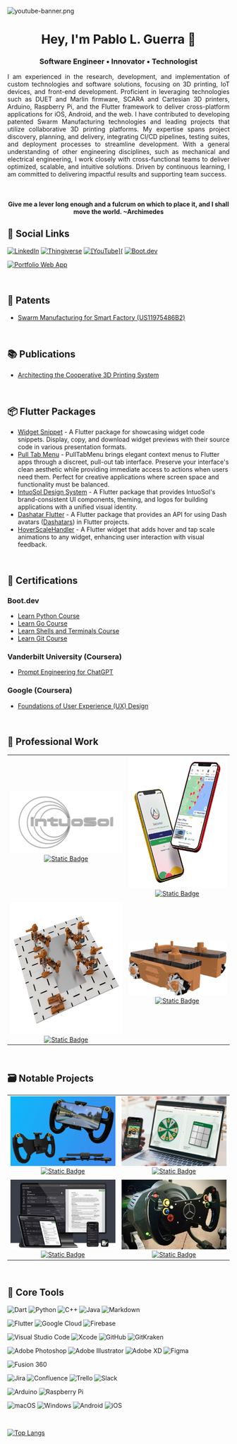 ![youtube-banner.png](https://i.postimg.cc/zfFJfx18/youtube-banner.webp)
<h1 align="center"> Hey, I'm Pablo L. Guerra 👋</h1>
<h3 align="center">Software Engineer • Innovator • Technologist</h3>

<p align="justify">I am experienced in the research, development, and implementation of custom technologies and software solutions, focusing on 3D printing, IoT devices, and front-end development. Proficient in leveraging technologies such as DUET and Marlin firmware, SCARA and Cartesian 3D printers, Arduino, Raspberry Pi, and the Flutter framework to deliver cross-platform applications for iOS, Android, and the web. I have contributed to developing patented Swarm Manufacturing technologies and leading projects that utilize collaborative 3D printing platforms. My expertise spans project discovery, planning, and delivery, integrating CI/CD pipelines, testing suites, and deployment processes to streamline development. With a general understanding of other engineering disciplines, such as mechanical and electrical engineering, I work closely with cross-functional teams to deliver optimized, scalable, and intuitive solutions. Driven by continuous learning, I am committed to delivering impactful results and supporting team success.</p>
<br />


<h4 align="center"> Give me a lever long enough and a fulcrum on which to place it, and I shall move the world. ~Archimedes </h4>

## 🔗 Social Links

[![LinkedIn](https://img.shields.io/badge/linkedin-black?style=for-the-badge&color=0A66C2&logo=linkedin&logoColor=white)](https://www.linkedin.com/in/plguerra/)
[![Thingiverse](https://img.shields.io/badge/Thingiverse-black?style=for-the-badge&logo=Thingiverse&logoColor=white&color=248BFB)](https://www.thingiverse.com/plg_designs/designs)
[![[YouTube](](https://img.shields.io/badge/YouTube-FF0000?style=for-the-badge&logo=youtube&logoColor=white)](https://www.youtube.com/channel/UCZAKxkFJTWWuE6wdDCH-xyw)
[![Boot.dev](https://img.shields.io/badge/Boot.dev-black?style=for-the-badge&color=272539)](https://www.boot.dev/u/plguerra)

[![Portfolio Web App](https://img.shields.io/badge/Portfolio%20Web%20App-black?style=for-the-badge&color=3c5c41)](https://plguerradesigns.github.io/portfolio/)

<br />

## 📑 Patents

- [Swarm Manufacturing for Smart Factory (US11975486B2)](https://image-ppubs.uspto.gov/dirsearch-public/print/downloadPdf/11975486)

<br />

## 📚 Publications

- [Architecting the Cooperative 3D Printing System](https://www.researchgate.net/publication/341651995_Architecting_the_Cooperative_3D_Printing_System)

<br />

## 📦 Flutter Packages

- [Widget Snippet](https://pub.dev/packages/widget_snippet) - A Flutter package for showcasing widget code snippets. Display, copy, and download widget previews with their source code in various presentation formats.
- [Pull Tab Menu](https://pub.dev/packages/pull_tab_menu) - PullTabMenu brings elegant context menus to Flutter apps through a discreet, pull-out tab interface. Preserve your interface's clean aesthetic while providing immediate access to actions when users need them. Perfect for creative applications where screen space and functionality must be balanced.
- [IntuoSol Design System](https://pub.dev/packages/intuosol_design_system) - A Flutter package that provides IntuoSol's brand-consistent UI components, theming, and logos for building applications with a unified visual identity.
- [Dashatar Flutter](https://pub.dev/packages/dashatar_flutter) - A Flutter package that provides an API for using Dash avatars ([Dashatars](https://github.com/PersianFlutter/dashatars)) in Flutter projects.
- [HoverScaleHandler](https://pub.dev/packages/hover_scale_handler) - A Flutter widget that adds hover and tap scale animations to any widget, enhancing user interaction with visual feedback.

<br />

## 📜 Certifications

### Boot.dev
- [Learn Python Course](https://www.boot.dev/certificate/plguerra/f9a25dfb-3e00-4727-ac78-36de82315355)
- [Learn Go Course](https://www.boot.dev/certificate/plguerra/3b39d0f6-f944-4f1b-832d-a1daba32eda4)
- [Learn Shells and Terminals Course](https://www.boot.dev/certificate/plguerra/bc7a07ef-ab87-42ab-80de-e7261f2c58a0)
- [Learn Git Course](https://www.boot.dev/certificate/plguerra/933d6dd0-b21a-488e-8ece-469bbef28652)

### Vanderbilt University (Coursera)
- [Prompt Engineering for ChatGPT](https://www.coursera.org/account/accomplishments/verify/ENULN3R2D2JW)

### Google (Coursera)
- [Foundations of User Experience (UX) Design](https://www.coursera.org/account/accomplishments/verify/R4MV0TDWNC34)


<br />

## 💼 Professional Work

|    |    |
|:--:|:--:|
| [<img src="https://raw.githubusercontent.com/PLGuerraDesigns/portfolio/master/assets/images/professional/intuosol/thumbnail.webp" width="300"> <br /><img alt="Static Badge" src="https://img.shields.io/badge/IntuoSol-Founder &_Software_Engineer-02569B">](https://plguerradesigns.github.io/portfolio/#/home/professional-experiences/details/intuosol_founder-&-software-engineer) | [<img src="https://raw.githubusercontent.com/PLGuerraDesigns/portfolio/master/assets/images/professional/atlantic_insurance/thumbnail.webp" height="300"> <br /><img alt="Static Badge" src="https://img.shields.io/badge/Atlantic_Insurance_Co._Ltd.-Contract_Software_Engineer-02569B">](https://plguerradesigns.github.io/portfolio/#/home/professional-experiences/details/atlantic-insurance-company-ltd._contract-software-engineer) 
|    |    |
| [<img src="https://raw.githubusercontent.com/PLGuerraDesigns/portfolio/master/assets/images/professional/ambots/thumbnail.webp" height="300"> <br /><img alt="Static Badge" src="https://img.shields.io/badge/AMBOTS_Inc.-Lead_Robotics_Engineer-02569B">](https://plguerradesigns.github.io/portfolio/#/home/professional-experiences/details/ambots-inc._lead-robotics-engineer) | [<img src="https://raw.githubusercontent.com/PLGuerraDesigns/portfolio/master/assets/images/professional/am3_lab/thumbnail.webp" width="300"> <br /><img alt="Static Badge" src="https://img.shields.io/badge/AM3_Lab-Graduate_Research_Assistant-02569B">](https://plguerradesigns.github.io/portfolio/#/home/professional-experiences/details/university-of-arkansas-(am3-lab)_graduate-research-assistant) |

<br />

## 🗃️ Notable Projects

|    |    |
|:--:|:--:|
| [<img src="https://raw.githubusercontent.com/PLGuerraDesigns/portfolio/master/assets/images/personal/mobile_sim_wheel/thumbnail.webp" width="300"> <br /><img alt="Static Badge" src="https://img.shields.io/badge/3D_Printing-AMG_GT3_Inspired_Mobile_Sim_Wheel-FFD700">](https://plguerradesigns.github.io/portfolio/#/home/personal-projects/details/mobile-sim-wheel) | [<img src="https://raw.githubusercontent.com/PLGuerraDesigns/portfolio/master/assets/images/personal/swe_632_lottery/thumbnail.webp" width="300"> <br /><img alt="Static Badge" src="https://img.shields.io/badge/Web_App-SWE_632_Lottery-02569B">](https://plguerradesigns.github.io/portfolio/#/home/personal-projects/details/swe-632-lottery) |
|    |    |
| [<img src="https://raw.githubusercontent.com/PLGuerraDesigns/portfolio/master/assets/images/personal/flutter_resume_builder/thumbnail.webp" width="300"> <br /><img alt="Static Badge" src="https://img.shields.io/badge/Web_App-Flutter_Resume_Builder-02569B">](https://plguerradesigns.github.io/portfolio/#/home/personal-projects/details/flutter-resume-builder) | [<img src="https://raw.githubusercontent.com/PLGuerraDesigns/portfolio/master/assets/images/personal/amg_gt3_wheel/thumbnail.webp" width="300"> <br /><img alt="Static Badge" src="https://img.shields.io/badge/3D_Printing-AMG_GT3_Wheel_Kit-FFD700">](https://plguerradesigns.github.io/portfolio/#/home/personal-projects/details/amg-gt3-wheel) |

<br />

## 🧰 Core Tools

![Dart](https://img.shields.io/badge/Dart-black?style=for-the-badge&color=0175C2&logo=dart&logoColor=white)
![Python](https://img.shields.io/badge/Python-black?style=for-the-badge&color=3776AB&logo=python&logoColor=white)
![C++](https://img.shields.io/badge/C++-black?style=for-the-badge&color=00599C&logo=c++&logoColor=white)
![Java](https://img.shields.io/badge/Java-black?style=for-the-badge&logo=java)
![Markdown](https://img.shields.io/badge/Markdown-black?style=for-the-badge&logo=markdown)

![Flutter](https://img.shields.io/badge/Flutter-black?style=for-the-badge&color=02569B&logo=flutter&logoColor=white)
![Google Cloud](https://img.shields.io/badge/Google%20Cloud-black?style=for-the-badge&color=4285F4&logo=GoogleCloud&logoColor=white)
![Firebase](https://img.shields.io/badge/Firebase-black?style=for-the-badge&color=FFCA28&logo=Firebase&logoColor=black)

![Visual Studio Code](https://img.shields.io/badge/Visual%20Studio%20Code-black?style=for-the-badge&color=007ACC&logo=VisualStudioCode&logoColor=white)
![Xcode](https://img.shields.io/badge/Xcode-black?style=for-the-badge&color=147EFB&logo=Xcode&logoColor=white)
![GitHub](https://img.shields.io/badge/GitHub-black?style=for-the-badge&color=181717&logo=GitHub&logoColor=white)
![GitKraken](https://img.shields.io/badge/GitKraken-black?style=for-the-badge&color=179287&logo=GitKraken&logoColor=white)

![Adobe Photoshop](https://img.shields.io/badge/Adobe%20Photoshop-black?style=for-the-badge&color=31A8FF&logo=AdobePhotoshop&logoColor=white)
![Adobe Illustrator](https://img.shields.io/badge/Adobe%20Illustrator-black?style=for-the-badge&color=FF9A00&logo=AdobeIllustrator&logoColor=white)
![Adobe XD](https://img.shields.io/badge/Adobe%20XD-black?style=for-the-badge&color=FF61F6&logo=AdobeXD&logoColor=white)
![Figma](https://img.shields.io/badge/Figma-black?style=for-the-badge&color=F24E1E&logo=figma&logoColor=white)

![Fusion 360](https://img.shields.io/badge/Autodesk%20Fusion%20360-black?style=for-the-badge&color=000000&logo=autodesk&logoColor=white)

![Jira](https://img.shields.io/badge/Jira-black?style=for-the-badge&color=0052CC&logo=Jira&logoColor=white)
![Confluence](https://img.shields.io/badge/Confluence-black?style=for-the-badge&color=172B4D&logo=Confluence&logoColor=white)
![Trello](https://img.shields.io/badge/Trello-black?style=for-the-badge&color=0052CC&logo=Trello&logoColor=white)
![Slack](https://img.shields.io/badge/Slack-black?style=for-the-badge&color=4A154B&logo=Slack&logoColor=white)

![Arduino](https://img.shields.io/badge/Arduino-black?style=for-the-badge&color=00979D&logo=Arduino&logoColor=white)
![Raspberry Pi](https://img.shields.io/badge/Raspberry%20Pi-black?style=for-the-badge&color=A22846&logo=RaspberryPi&logoColor=white)

![macOS](https://img.shields.io/badge/macOS-black?style=for-the-badge&color=000000&logo=Apple&logoColor=white)
![Windows](https://img.shields.io/badge/Windows-black?style=for-the-badge&color=0078D6&logo=Windows&logoColor=white)
![Android](https://img.shields.io/badge/Android-black?style=for-the-badge&color=3DDC84&logo=Android&logoColor=white)
![iOS](https://img.shields.io/badge/iOS-black?style=for-the-badge&color=000000&logo=Apple&logoColor=white)

<br />

[![Top Langs](https://github-readme-stats.vercel.app/api/top-langs/?username=plguerradesigns&layout=compact&theme=radical)](https://github.com/plguerradesigns/github-readme-stats)
